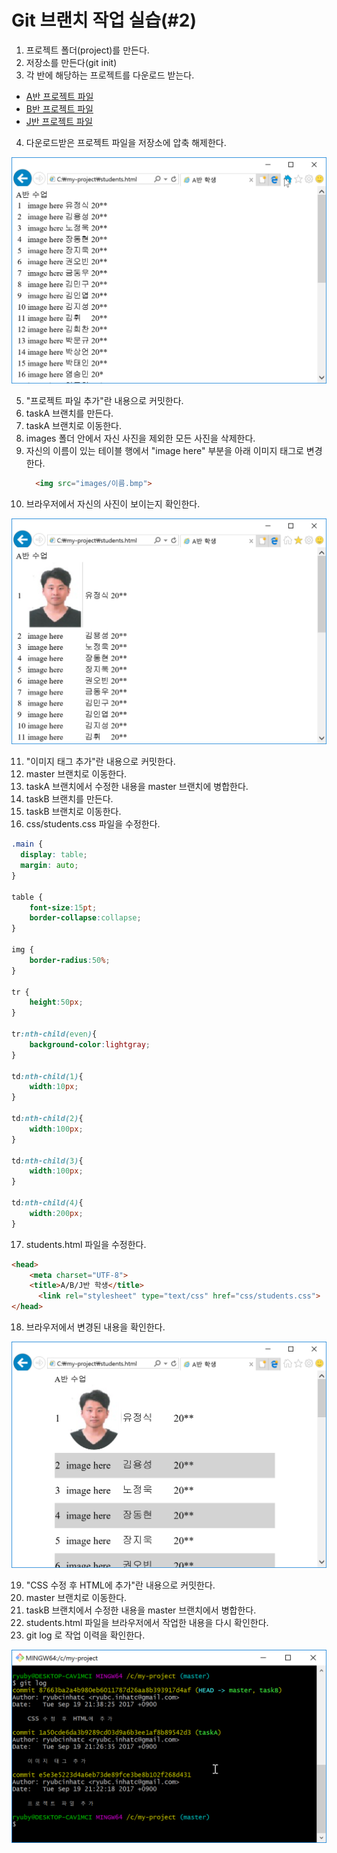 # Git 브랜치 작업 실습(#2)
1. 프로젝트 폴더(project)를 만든다.
2. 저장소를 만든다(git init)
3. 각 반에 해당하는 프로젝트를 다운로드 받는다.
  - [A반 프로젝트 파일](https://github.com/ryubcinhatc/opensource-lecture/blob/master/4-week/project/A.zip)
  - [B반 프로젝트 파일](https://github.com/ryubcinhatc/opensource-lecture/blob/master/4-week/project/B.zip)
  - [J반 프로젝트 파일](https://github.com/ryubcinhatc/opensource-lecture/blob/master/4-week/project/J.zip)  
4. 다운로드받은 프로젝트 파일을 저장소에 압축 해제한다.
<img src="images/training-1.png">

5. "프로젝트 파일 추가"란 내용으로 커밋한다.
6. taskA 브랜치를 만든다.
7. taskA 브랜치로 이동한다.
8. images 폴더 안에서 자신 사진을 제외한 모든 사진을 삭제한다.  
9. 자신의 이름이 있는 테이블 행에서 "image here" 부분을 아래 이미지 태그로 변경한다.
   ```html
     <img src="images/이름.bmp">
   ```
10. 브라우저에서 자신의 사진이 보이는지 확인한다.
<img src="images/training-2.png">

11. "이미지 태그 추가"란 내용으로 커밋한다.
12. master 브랜치로 이동한다.  
13. taskA 브랜치에서 수정한 내용을 master 브랜치에 병합한다.
14. taskB 브랜치를 만든다.
15. taskB 브랜치로 이동한다.
16. css/students.css 파일을 수정한다.
```css
.main {
  display: table;
  margin: auto;
}

table {
	font-size:15pt;
	border-collapse:collapse;
}

img {
	border-radius:50%;
}

tr {
	height:50px;
}

tr:nth-child(even){
	background-color:lightgray;
}

td:nth-child(1){
	width:10px;
}

td:nth-child(2){
	width:100px;
}

td:nth-child(3){
	width:100px;
}

td:nth-child(4){
	width:200px;
}
```
17. students.html 파일을 수정한다.
```html
<head>
    <meta charset="UTF-8">
    <title>A/B/J반 학생</title>
	  <link rel="stylesheet" type="text/css" href="css/students.css">
</head>
```
18. 브라우저에서 변경된 내용을 확인한다.
<img src="images/training-3.png">

19. "CSS 수정 후 HTML에 추가"란 내용으로 커밋한다.
20. master 브랜치로 이동한다.  
21. taskB 브랜치에서 수정한 내용을 master 브랜치에서 병합한다.
22. students.html 파일을 브라우저에서 작업한 내용을 다시 확인한다.
23. git log 로 작업 이력을 확인한다.
<img src="images/training-log.png">
